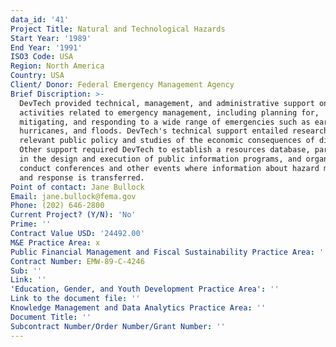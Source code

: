 ```yaml
---
data_id: '41'
Project Title: Natural and Technological Hazards
Start Year: '1989'
End Year: '1991'
ISO3 Code: USA
Region: North America
Country: USA
Client/ Donor: Federal Emergency Management Agency
Brief Discription: >-
  DevTech provided technical, management, and administrative support on
  activities related to emergency management, including planning for,
  mitigating, and responding to a wide range of emergencies such as earthquakes,
  hurricanes, and floods. DevTech's technical support entailed research into
  relevant public policy and studies of the economic consequences of disasters.
  Other support required DevTech to establish a resources database, participate
  in the design and execution of public information programs, and organize and
  conduct conferences and other events where information about hazard mitigation
  and response is transferred.
Point of contact: Jane Bullock
Email: jane.bullock@fema.gov
Phone: (202) 646-2800
Current Project? (Y/N): 'No'
Prime: ''
Contract Value USD: '24492.00'
M&E Practice Area: x
Public Financial Management and Fiscal Sustainability Practice Area: ''
Contract Number: EMW-89-C-4246
Sub: ''
Link: ''
'Education, Gender, and Youth Development Practice Area': ''
Link to the document file: ''
Knowledge Management and Data Analytics Practice Area: ''
Document Title: ''
Subcontract Number/Order Number/Grant Number: ''
---
```


